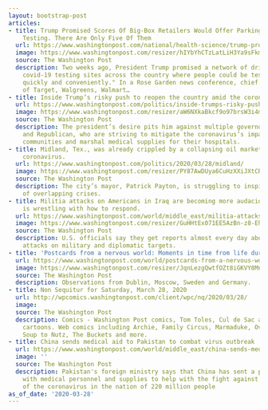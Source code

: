 ```yaml
---
layout: bootstrap-post
articles:
- title: Trump Promised Scores Of Big-Box Retailers Would Offer Parking Lots For COVID-19
    Testing. There Are Only Five Of Them
  url: https://www.washingtonpost.com/national/health-science/trump-promised-scores-of-big-box-retailers-would-offer-parking-lots-for-covid-19-testing-there-are-only-five-of-them/2020/03/27/ece8ab06-703a-11ea-aa80-c2470c6b2034_story.html
  image: https://www.washingtonpost.com/resizer/hIYbYhCTzLatLiH3Ya9sFkml2Jg=/1440x0/smart/arc-anglerfish-washpost-prod-washpost.s3.amazonaws.com/public/JW2JV2TQM4I6VMKI4THD7PMFWU.jpg
  source: The Washington Post
  description: Two weeks ago, President Trump promised a network of drive-through
    covid-19 testing sites across the country where people could be tested "very safely,
    quickly and conveniently." In a Rose Garden news conference, chief executives
    of Target, Walgreens, Walmart…
- title: Inside Trump’s risky push to reopen the country amid the coronavirus crisis
  url: https://www.washingtonpost.com/politics/inside-trumps-risky-push-to-reopen-the-country-amid-the-coronavirus-crisis/2020/03/28/b87fff62-6ee2-11ea-a3ec-70d7479d83f0_story.html
  image: https://www.washingtonpost.com/resizer/aW6NXkaBkcf9o97brsW3i4mnMbg=/1440x0/smart/arc-anglerfish-washpost-prod-washpost.s3.amazonaws.com/public/24SOB6DPWUI6VIKWABELMLG3KE.jpg
  source: The Washington Post
  description: The president’s desire pits him against multiple governors, Democratic
    and Republican, who are striving to mitigate the coronavirus’s impact in their
    communities and marshal medical supplies for their hospitals.
- title: Midland, Tex., was already crippled by a collapsing oil market. Then came
    coronavirus.
  url: https://www.washingtonpost.com/politics/2020/03/28/midland/
  image: https://www.washingtonpost.com/resizer/PY87AwDUya6CuHzXXiJXtCRDl_8=/1440x0/smart/arc-anglerfish-washpost-prod-washpost.s3.amazonaws.com/public/SS4SPWALVNFMXFXPHHVV3MSRV4.jpg
  source: The Washington Post
  description: The city’s mayor, Patrick Payton, is struggling to inspire in a moment
    of overlapping crises.
- title: Militia attacks on Americans in Iraq are becoming more audacious. The U.S.
    is wrestling with how to respond.
  url: https://www.washingtonpost.com/world/middle_east/militia-attacks-on-americans-in-iraq-becoming-more-audacious-us-wrestling-with-how-to-respond/2020/03/27/7b31d76c-6d38-11ea-a156-0048b62cdb51_story.html
  image: https://www.washingtonpost.com/resizer/GuHHtEx071EE5AzBn-z8-EhJvFM=/1440x0/smart/arc-anglerfish-washpost-prod-washpost.s3.amazonaws.com/public/MRUJSRTQMAI6VMKI4THD7PMFWU.jpg
  source: The Washington Post
  description: U.S. officials say they get reports almost every day about 'imminent'
    attacks on military and diplomatic targets.
- title: 'Postcards from a nervous world: Moments in time from life during the pandemic'
  url: https://www.washingtonpost.com/world/postcards-from-a-nervous-world-moments-in-time-from-life-during-the-pandemic/2020/03/27/e8b0ffca-6dd8-11ea-a156-0048b62cdb51_story.html
  image: https://www.washingtonpost.com/resizer/JqnLezgQwtfOZt8iGKVY8MnzqMU=/1440x0/smart/arc-anglerfish-washpost-prod-washpost.s3.amazonaws.com/public/43QPGDTN74I6VIKWABELMLG3KE.jpg
  source: The Washington Post
  description: Observations from Dublin, Moscow, Sweden and Germany.
- title: Non Sequitur for Saturday, March 28, 2020
  url: http://wpcomics.washingtonpost.com/client/wpc/nq/2020/03/28/
  image: 
  source: The Washington Post
  description: Comics - Washington Post comics, Tom Toles, Cul de Sac and editorial
    cartoons. Web comics including Archie, Family Circus, Marmaduke, Over the Hedge,
    Soup to Nutz, The Buckets and more.
- title: China sends medical aid to Pakistan to combat virus outbreak
  url: https://www.washingtonpost.com/world/middle_east/china-sends-medical-aid-to-pakistan-to-combat-virus-outbreak/2020/03/28/1c58fd6a-70da-11ea-a156-0048b62cdb51_story.html
  image: ''
  source: The Washington Post
  description: Pakistan's foreign ministry says that China has sent a plane loaded
    with medical personnel and supplies to help with the fight against the spread
    of the coronavirus in the nation of 220 million people
as_of_date: '2020-03-28'
---
```


